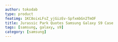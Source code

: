 ```yaml
---
author: tokodab
type: product
featimg: 1KC8oixLFsZ_yjGizEv-SpfxmbGn2TmOF
title: Jurassic Park Quotes Samsung Galaxy S9 Case
tags: [samsung, galaxy, s9]
category: [samsung]
---
```

